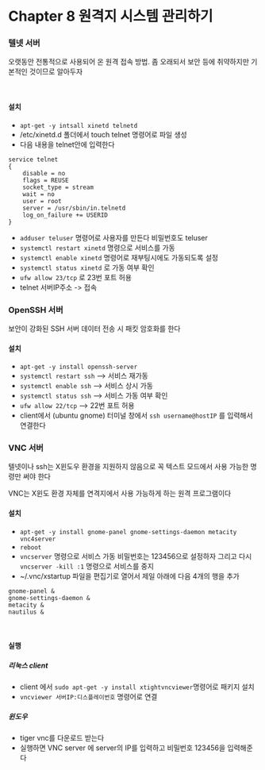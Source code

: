 # Chapter 8 원격지 시스템 관리하기

### 텔넷 서버

오랫동안 전통적으로 사용되어 온 원격 접속 방법. 좀 오래되서 보안 등에 취약하지만 기본적인 것이므로 알아두자

<br>

#### 설치

- `apt-get -y intsall xinetd telnetd`
- /etc/xinetd.d 폴더에서 touch telnet 명령어로 파일 생성
- 다음 내용을 telnet안에 입력한다

```
service telnet
{
	disable = no
    flags = REUSE
    socket_type = stream
    wait = no
    user = root
    server = /usr/sbin/in.telnetd
    log_on_failure += USERID	
}
```

- `adduser teluser` 명령어로 사용자를 만든다 비밀번호도 teluser
- `systemctl restart xinetd` 명령으로 서비스를 가동
- `systemctl enable xinetd` 명령어로 재부팅시에도 가동되도록 설정
- `systemctl status xinetd` 로 가동 여부 확인
- `ufw allow 23/tcp` 로 23번 포트 허용
- telnet 서버IP주소 -> 접속



### OpenSSH 서버

보안이 강화된 SSH 서버 데이터 전송 시 패킷 암호화를 한다

#### 설치

- `apt-get -y install openssh-server`
- `systemctl restart ssh` --> 서비스 재가동
- `systemctl enable ssh` --> 서비스 상시 가동
- `systemctl status ssh` --> 서비스 가동 여부 확인
- `ufw allow 22/tcp` --> 22번 포트 허용
- client에서 (ubuntu gnome) 터미널 창에서 `ssh username@hostIP` 를 입력해서 연결한다



### VNC 서버

텔넷이나 ssh는 X윈도우 환경을 지원하지 않음으로 꼭 텍스트 모드에서 사용 가능한 명령만 써야 한다

VNC는 X윈도 환경 자체를 연격지에서 사용 가능하게 하는 원격 프로그램이다

#### 설치

- `apt-get -y install gnome-panel gnome-settings-daemon metacity vnc4server`
- `reboot`
- `vncserver` 명령으로 서비스 가동 비밀번호는 123456으로 설정하자 그리고 다시 `vncserver -kill :1` 명령으로 서비스를 중지
- ~/.vnc/xstartup 파일을 편집기로 열어서 제일 아래에 다음 4개의 행을 추가

```
gnome-panel &
gnome-settings-daemon &
metacity &
nautilus &
```

<br>

#### 실행

##### 리눅스 client

- client 에서 `sudo apt-get -y install xtightvncviewer`명령어로 패키지 설치
- `vncviewer 서버IP:디스플레이번호` 명령어로 연결

##### 윈도우

- tiger vnc를 다운로드 받는다
- 실행하면 VNC server 에 server의 IP를 입력하고 비밀번호 123456을 입력해준다


